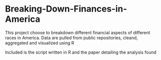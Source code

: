 # Breaking-Down-Finances-in-America

This project choose to breakdown different financial aspects of different races in America. Data are pulled from public repositories, cleand, aggregated and visualized using R

Included is the script written in R and the paper detailing the analysis found

